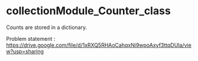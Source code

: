 # collectionModule_Counter_class
Counts are stored in a dictionary.

Problem statement : 
https://drive.google.com/file/d/1xRXQ5RHAoCahqxNi9wpoAxyf3ttqDUIa/view?usp=sharing
